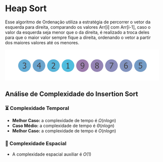 # Heap Sort

Esse algoritmo de Ordenação utiliza a estratégia de percorrer o vetor da esquerda para direita, comparando os valores Arr[i\] com Arr[i-1\], caso o valor da esquerda seja menor que o da direita, é realizado a troca deles para que o maior valor sempre fique a direita, ordenando o vetor a partir dos maiores valores até os menores.

![](https://github.com/sc-math/Sort-Algorithms/blob/main/Bubble%20Sort/gif/Bubble-sort-example.gif)

## Análise de Complexidade do Insertion Sort

### ⏳ Complexidade Temporal
- **Melhor Caso:** a complexidade de tempo é $Ω(n logn)$
- **Caso Médio:** a complexidade de tempo é $Θ(n logn)$
- **Melhor Caso:** a complexidade de tempo é $O(n logn)$

### 💽 Complexidade Espacial

- A complexidade espacial auxiliar é $O(1)$
